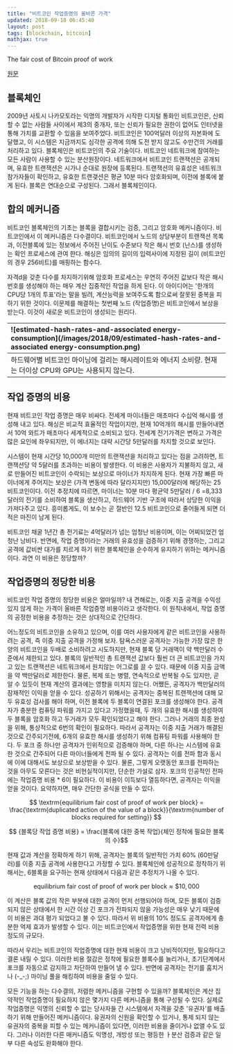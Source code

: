 ```yaml
---
title: "비트코인 작업증명의 올바른 가격"
updated: 2018-09-18 06:45:40
layout: post
tags: [blockchain, bitcoin]
mathjax: true
---
```


The fair cost of Bitcoin proof of work

[원문](https://papers.ssrn.com/sol3/papers.cfm?abstract_id=2801048)

## 블록체인

2009년 사토시 나카모토라는 익명의 개발자가 시작한 디지털 통화인 비트코인은, 신뢰할 수 없는 사람들 사이에서 제3의 중개자, 또는 신뢰가 필요한 권한이 없어도 인터넷을 통해 가치를 교환할 수 있음을 보여주었다. 비트코인은 100억달러 이상의 자본화에 도달했고, 이 시스템은 지금까지도 심각한 공격에 의해 도전 받지 않고도 수만건의 거래를 처리하고 있다. 블록체인은 비트코인의 주요 기술이다. 비트코인 네트워크에 참여하는 모든 사람이 사용할 수 있는 분산원장이다. 네트워크에서 비트코인 트랜잭션은 공개되며, 유효한 트랜잭션은 시가나 순대로 원장에 등록된다. 트랜잭션의 유효성은 네트워크 참가자들이 확인하고, 유효한 트랜갲션은 평균 10분 마다 암호화되며, 이전에 블록에 붙게 된다. 블록은 연대순으로 구성된다. 그래서 블록체인이다.

## 합의 메커니즘

비트코인 블록체인의 기초는 블록을 결합시키는 검증, 그리고 암호화 메커니즘이다. 비트코인에서 이 메커니즘은 다수결이다. 비트코인에서 노드의 상당부분이 트랜잭션 목록과, 이전블록에 있는 정보에서 주어진 난이도 수준보다 작은 해시 번호 (난스)를 생성하는 확인 프로세스에 관여 한다. 해싱은 임의의 길이의 입력사이에 지정된 길이 (비트코인의 경우 256비트)를 매핑하는 함수다. 

자격d을 갖춘 다수를 차지하기위해 암호화 프로세스는 우연히 주어진 값보다 작은 해시번호를 생성해야 하는 매우 계산 집중적인 작업을 하게 된다. 이 아이디어는 '한개의 CPU당 1개의 투표'라는 말을 빌려, 계산능력을 보여주도록 함으로써 잘못된 중복을 피하기 위한 것이다. 이문제를 해결하는 첫번째 노드 (작업증명)은 비트코인에서 보상을 받는다. 이것이 새로운 비트코인이 생성되는 원리다.

|![estimated-hash-rates-and-associated energy-consumption](/images/2018/09/estimated-hash-rates-and-associated energy-consumption.png)|
|:-|
|하드웨어별 비트코인 마이닝에 걸리는 해시레이트와 에너지 소비량. 현재는 더이상 CPU와 GPU는 사용되지 않는다.|

## 작업 증명의 비용

현재 비트코인 작업 증명은 매우 비싸다. 전세계 마이너들은 매초마다 수십억 해시를 생성해 내고 있다. 해싱은 비교적 효율적인 작업이지만, 현재 10억개의 해시를 만들어내면서 10억 와트가 매초마다 세계적으로 소비되고 있다. 전세계 전기가격은 변하고 가격은 많은 요인에 좌우되지만, 이 에너지는 대략 시간당 5만달러를 차지할 것으로 보인다.

시스템이 현재 시간당 10,000개 미만의 트랜잭션을 처리하고 있다는 점을 고려하면, 트랜잭션당 약 5달러를 초과하는 비용이 발생한다. 이 비용은 사용자가 지불하지 않고, 새로 만들어진 비트코인이 수락되는 보상으로 마이너가 차지하게 된다. 현재 가장 빠른 마이너에게 주어지는 보상은 (가격 변동에 따라 달라지지만) 15,000달러에 해당하는 25비트코인이다. 이전 추정치에 따르면, 마이너는 10분 마다 평균약 5만달러 / 6 =8,333 달러의 전기를 소비하여 블록을 생산하고, 하드웨어 기반 구조에 따라서 상당한 이익을 가져다주고 있다. 흥미롭게도, 이 보수는 곧 절반인 12.5 비트코인으로 줄어들게 되면 더 적은 마진이 남게 된다.

비트코인 채굴 1년간 총 전기료는 4억달러가 넘는 엄청난 비용이며, 이는 어찌되었건 엄청난 낭비다. 반면에, 작업 증명이라는 거래의 유효성을 검증하기 위해 경쟁하는, 그리고 공격에 값비싼 대가를 치르게 하기 위한 블록체인을 순수하게 유지하기 위하는 메커니즘이다. 과연 이 비용은 정당할까?

## 작업증명의 정당한 비용

비트코인 작업 증명의 정당한 비용은 얼마일까? 내 견해로는, 이중 지출 공격을 수익성있지 않게 하는 가격이 올바른 작업증명 비용이라고 생각한다. 이 원칙내에서, 작업 증명의 공정한 비용을 추정하는 것은 상대적으로 간단하다.

어느정도의 비트코인을 소유하고 있으며, 이를 여러 사용자에게 같은 비트코인을 사용하려는 공격, 즉 이중 지출 공격을 가정해 보자. 탐욕스러운 공격자는 가능한 가장 많은 한 양의 비트코인을 두배로 소비하려고 시도하지만, 현재 블록 당 거래액이 약 백만달러 수준에서 제한되고 있다. 블록의 일반적인 총 트랜잭션 값보다 훨씬 더 큰 비트코인을 가지고 있는 트랜잭션은 네트워크에서 원치않는 어그로를 끌 수 있다. 때문에 이중 지출 금액을 약 백만달러로 제한한다. 물론, 복제 또는 병렬, 연속적으로 반복될 수도 있지만, 곧 알 수 있듯이 현재 계산의 결과에는 영향을 미치지 않는다. 어쨌든, 공격자가 백만달러의 잠재적인 이익을 얻을 수 있다. 성공하기 위해서는 공격자는 중복된 트랜잭션에 대해 모두 유효성 검사를 해야 하며, 이전 블록에 두 블록이 연결된 포크를 생성해야 한다. 공격자가 충분한 컴퓨팅 파워를 가지고 있다고 가정했을때, 두 개의 유효한 해시를 생성하여 두 블록을 암호화 하고 두거래가 모두 확인되었다고 해야 한다. 그러나 거래의 최종 완성을 위해, 통상적으로 6번의 확인이 필요하다. 따라서 공격자는 이중 지출 거래가 해결된 것으로 간주되기전에, 6개의 유효한 해시를 생성하기 위해 컴퓨팅 파워를 사용해야 한다. 두 포크 중 하나만 공격자가 인위적으로 검증해야 하며, 다른 하나는 시스템에 유효한 것으로 간주되어 다른 마이너들에게 전파 될 수 있다. 공격자는 이를 전파 함과 동시에 이에 대해서도 보상으로 보상받을 수 있다. 물론, 그렇게 오랫동안 포크를 전파하는 것을 아무도 모른다는 것은 비현실적이지만, 단순한 가설로 삼자. 포크의 인공적인 전파에는 작업증명 비용 * 6이 필요하다. 이 비용이 이득보다 열등하다면, 공격자는 이익을 얻을 것이다. 요약하자면, 매우 간단한 공식을 만들 수 있다.

$$ \textrm{equilibrium fair cost of proof of work per block} = \frac{\textrm{duplicated action of the value of a block}}{\textrm{number of blocks required for setting}} $$

$$ {블록당 작업 증명 비용} = \frac{블록에 대한 중복 작업}{체인 정착에 필요한 블록의 수}$$ 

현재 값과 계산을 정확하게 하기 위해, 공격자는 블록의 일반적인 가치 60% (60만달러)를 이중 지출 공격에 사용한다고 가정할 수 있다. 블록체인에 성공적으로 정착하기 위해서는, 6블록을 요구하는 현재 상태에서 다음과 같은 추정치가 나올 수 있다.

$$ \textrm{equilibrium fair cost of proof of work per block} \approx \$10,000$$

이 계산은  블록 값의 작은 부분에 대한 공격이 먼저 선행되어야 하며, 모든 블록이 검증되지 않은 상태에서 한 시간 이상 긴 포크가 전파되지 않을 가능성은 매우 낮기 때문에 이 비용은 과대 평가 되었다고 불 수 있다. 따라서 위 비용의 10% 정도도 공격자에게 충분한 억제 효과가 발생할 수 있다. 이는 비트코인에서 작업증명을 위한 현재 전력 비용 정도의 규모다.

따라서 우리는 비트코인의 작업증명에 대한 현재 비용이 크고 낭비적이지만, 필요하다고 결론 내릴 수 있다. 이러한 비용 절감은 정착에 필요한 블록수를 늘리거나, 초기단계에서 포크를 자동으로 감지하고 차단하여 만들어 낼 수 있다. 반면에 공격자는 전기를 훔치거나 (-_-;) 마이닝 풀을 해킹하여 비용을 줄일 수 있다.

모든 기능을 하는 다수결의, 저렴한 메커니즘을 구현할 수 있을까? 블록체인은 계산 집약적인 작업증명이 필요하지 않은 몇가지 다른 메커니즘을 통해 구성될 수 있다. 실제로 작업증명은 익명의 신뢰할 수 없는 당사자들 간 시스템에서 자격을 갖춘 '유권자'를 배출하기 위해 만들어진 메커니즘이다. 유권자의 신원을 확인할 수 있거나, 통제 되지 않는 유권자의 중복을 피할 수 있는 메커니즘이 있다면, 이러한 비용을 줄이거나 없앨 수도 있다. 그러나 이러한 다른 매커니즘도 익명성, 개방성 또는 평등한 ㅏ분산 검증과 같은 일부 다른 속성도 완화해야 한다.